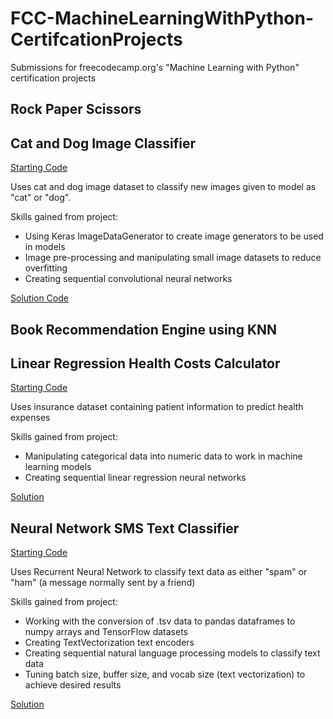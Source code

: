 # FCC-MachineLearningWithPython-CertifcationProjects
Submissions for freecodecamp.org's "Machine Learning with Python" certification projects

## Rock Paper Scissors
## Cat and Dog Image Classifier
[Starting Code](https://colab.research.google.com/github/freeCodeCamp/boilerplate-cat-and-dog-image-classifier/blob/master/fcc_cat_dog.ipynb)

Uses cat and dog image dataset to classify new images given to model as "cat" or "dog".

Skills gained from project:
- Using Keras ImageDataGenerator to create image generators to be used in models
- Image pre-processing and manipulating small image datasets to reduce overfitting
- Creating sequential convolutional neural networks

[Solution Code](https://github.com/clhilgert/FCC-MachineLearningWithPython-CertifcationProjects/blob/main/fcc_cat_dog_clhilgert.ipynb)
## Book Recommendation Engine using KNN
## Linear Regression Health Costs Calculator
[Starting Code](https://colab.research.google.com/github/freeCodeCamp/boilerplate-linear-regression-health-costs-calculator/blob/master/fcc_predict_health_costs_with_regression.ipynb)

Uses insurance dataset containing patient information to predict health expenses

Skills gained from project:
- Manipulating categorical data into numeric data to work in machine learning models
- Creating sequential linear regression neural networks

[Solution](https://github.com/clhilgert/FCC-MachineLearningWithPython-CertifcationProjects/blob/main/fcc_predict_health_costs_with_regression_clhilgert.ipynb)
## Neural Network SMS Text Classifier
[Starting Code](https://colab.research.google.com/github/freeCodeCamp/boilerplate-neural-network-sms-text-classifier/blob/master/fcc_sms_text_classification.ipynb)

Uses Recurrent Neural Network to classify text data as either "spam" or "ham" (a message normally sent by a friend)

Skills gained from project:
- Working with the conversion of .tsv data to pandas dataframes to numpy arrays and TensorFlow datasets
- Creating TextVectorization text encoders
- Creating sequential natural language processing models to classify text data
- Tuning batch size, buffer size, and vocab size (text vectorization) to achieve desired results

[Solution](https://github.com/clhilgert/FCC-MachineLearningWithPython-CertifcationProjects/blob/main/fcc_sms_text_classification_clhilgert.ipynb)
